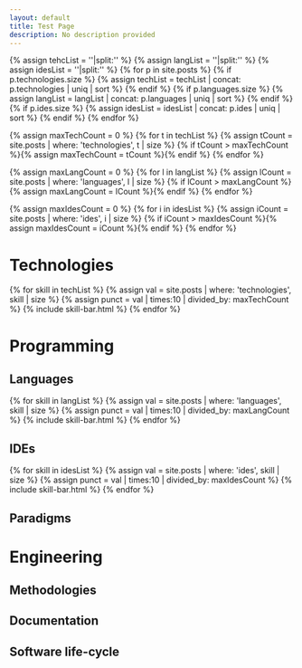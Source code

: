 ```yaml
---
layout: default
title: Test Page
description: No description provided
---
```

{% assign tehcList = ''|split:'' %}
{% assign langList = ''|split:'' %}
{% assign idesList = ''|split:'' %}
{% for p in site.posts %}
    {% if p.technologies.size %}
        {% assign techList = techList | concat: p.technologies | uniq | sort %}
    {% endif %}
    {% if p.languages.size %}
        {% assign langList = langList | concat: p.languages | uniq | sort %}
    {% endif %}
    {% if p.ides.size %}
        {% assign idesList = idesList | concat: p.ides | uniq | sort %}
    {% endif %}
{% endfor %}

{% assign maxTechCount = 0 %}
{% for t in techList %}
    {% assign tCount = site.posts | where: 'technologies', t | size %}
    {% if tCount > maxTechCount %}{% assign maxTechCount = tCount %}{% endif %}
{% endfor %}

{% assign maxLangCount = 0 %}
{% for l in langList %}
    {% assign lCount = site.posts | where: 'languages', l | size %}
    {% if lCount > maxLangCount %}{% assign maxLangCount = lCount %}{% endif %}
{% endfor %}

{% assign maxIdesCount = 0 %}
{% for i in idesList %}
    {% assign iCount = site.posts | where: 'ides', i | size %}
    {% if iCount > maxIdesCount %}{% assign maxIdesCount = iCount %}{% endif %}
{% endfor %}

# Technologies
{% for skill in techList %}
{% assign val =  site.posts | where: 'technologies', skill | size %}
{% assign punct = val | times:10 | divided_by: maxTechCount %}
{% include skill-bar.html %}
{% endfor %}
# Programming
## Languages
{% for skill in langList %}
{% assign val =  site.posts | where: 'languages', skill | size %}
{% assign punct = val | times:10 | divided_by: maxLangCount %}
{% include skill-bar.html %}
{% endfor %}
## IDEs
{% for skill in idesList %}
{% assign val =  site.posts | where: 'ides', skill | size %}
{% assign punct = val | times:10 | divided_by: maxIdesCount %}
{% include skill-bar.html %}
{% endfor %}
## Paradigms

# Engineering
## Methodologies
## Documentation
## Software life-cycle
